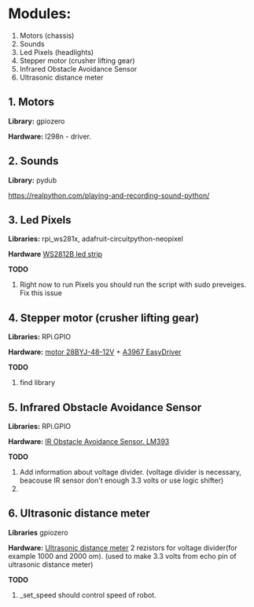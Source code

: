 # Modules:
1. Motors (chassis)
2. Sounds 
3. Led Pixels (headlights)
4. Stepper motor (crusher lifting gear)
5. Infrared Obstacle Avoidance Sensor 
6. Ultrasonic distance meter
## 1. Motors
**Library:**
gpiozero

**Hardware:**
l298n - driver.

## 2. Sounds
**Library:**
pydub

https://realpython.com/playing-and-recording-sound-python/

## 3. Led Pixels
**Libraries:**
rpi_ws281x, adafruit-circuitpython-neopixel

**Hardware**
[WS2812B led strip](https://aliexpress.ru/item/32958709980.html?spm=a2g0s.9042311.0.0.264d33edLvvHx5)

**TODO**
1. Right now to run Pixels you should run the script with sudo preveiges. Fix this issue

## 4. Stepper motor (crusher lifting gear)
**Libraries:**
RPi.GPIO

**Hardware:**
[motor 28BYJ-48-12V](https://aliexpress.ru/item/4000040714477.html?spm=a2g0o.productlist.0.0.6bfa5a106acnOu&algo_pvid=78c7cbc5-8e20-48c3-a600-54b9dd9b3f6d&algo_expid=78c7cbc5-8e20-48c3-a600-54b9dd9b3f6d-56&btsid=0ab50f6115910435359073048ef66c&ws_ab_test=searchweb0_0,searchweb201602_,searchweb201603_)
+ 
[A3967 EasyDriver](https://aliexpress.ru/item/32831233631.html?spm=a2g0o.productlist.0.0.41f94ed4nbO92k&algo_pvid=9e0c55d1-31fb-4f5e-bc1a-6a04935f2690&algo_expid=9e0c55d1-31fb-4f5e-bc1a-6a04935f2690-0&btsid=0ab50f6115910436801802540ef66c&ws_ab_test=searchweb0_0,searchweb201602_,searchweb201603_)

**TODO**
1. find library

## 5. Infrared Obstacle Avoidance Sensor 
**Libraries:**
RPi.GPIO

**Hardware:**
[IR Obstacle Avoidance Sensor. LM393](https://www.aliexpress.com/item/32462888575.html?spm=a2g0o.productlist.0.0.10505e792u3bFR&algo_pvid=7a6e7ce7-10a9-4930-b219-f44ed0643d0d&algo_expid=7a6e7ce7-10a9-4930-b219-f44ed0643d0d-0&btsid=0b8b037015915452825724033edd4b&ws_ab_test=searchweb0_0,searchweb201602_,searchweb201603_)

**TODO**
1. Add information about voltage divider. (voltage divider is necessary, beacouse IR sensor don't enough 3.3 volts or use logic shifter)
2. 

## 6. Ultrasonic distance meter
**Libraries**
gpiozero

**Hardware:**
[Ultrasonic distance meter](https://aliexpress.ru/item/32305665433.html?spm=a2g0o.productlist.0.0.f1b465e9WAay3y&algo_pvid=8d5d29fa-8d0a-4486-9ece-4ae13c8293fd&algo_expid=8d5d29fa-8d0a-4486-9ece-4ae13c8293fd-0&btsid=0b8b15ea15924240346753347e2b15&ws_ab_test=searchweb0_0,searchweb201602_,searchweb201603_)
2 rezistors for voltage divider(for example 1000 and 2000 om). (used to make 3.3 volts from echo pin of ultrasonic distance meter)

**TODO**
1. _set_speed should control speed of robot. 